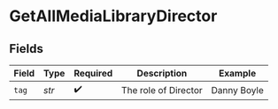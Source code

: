 # GetAllMediaLibraryDirector


## Fields

| Field                | Type                 | Required             | Description          | Example              |
| -------------------- | -------------------- | -------------------- | -------------------- | -------------------- |
| `tag`                | *str*                | :heavy_check_mark:   | The role of Director | Danny Boyle          |